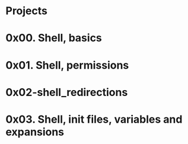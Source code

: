 # Projects

# 0x00. Shell, basics

# 0x01. Shell, permissions

# 0x02-shell_redirections

# 0x03. Shell, init files, variables and expansions
